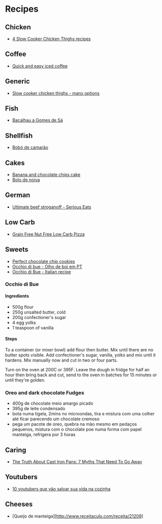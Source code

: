 # Recipes

## Chicken

* [4 Slow Cooker Chicken Thighs recipes](http://www.enkivillage.com/slow-cooker-chicken-thighs.html)

## Coffee

* [Quick and easy iced coffee](https://counterculturecoffee.com/learn/quick-easy-iced-coffee)

## Generic

* [Slow cooker chicken thighs - many options](http://www.enkivillage.com/slow-cooker-chicken-thighs.html)

## Fish

* [Bacalhau a Gomes de Sá](http://www.saborintenso.com/f17/bacalhau-gomes-sa-280/)

## Shellfish

* [Bobó de camarão](https://www.facebook.com/tastemadebr/videos/1317538108339405/)

## Cakes

* [ Banana and chocolate chips cake ](http://allrecipes.com/recipe/8302/banana-chocolate-chip-cake/?internalSource=hn_carousel%2002_Banana%20Chocolate%20Chip%20Cake&referringId=15827&referringContentType=recipe%20hub&referringPosition=carousel%2002)
* [Bolo de noiva](http://receitas.folha.com.br/receita/2412)

## German

* [Ultimate beef stroganoff - Serious Eats](http://www.seriouseats.com/recipes/2015/01/ultimate-beef-stroganof-recipe.html)

## Low Carb

* [Grain Free Nut Free Low Carb Pizza](https://www.sugarfreemom.com/recipes/grain-free-nut-free-low-carb-pizza/)

## Sweets

* [Perfect chocolate chip cookies](http://www.americastestkitchen.com/recipes/4737-perfect-chocolate-chip-cookies)
* [Occhio di bue - Olho de boi em PT](https://www.youtube.com/watch?v=JBQDUSB5iRc&feature=youtu.be)
* [Occhio di Bue - Italian recipe](http://ricette.giallozafferano.it/Occhio-di-bue.html)

### Occhio di Bue

#### Ingredients

* 500g flour
* 250g unsalted butter, cold
* 200g  confectioner's sugar
* 4 egg yolks
* 1 teaspoon of vanilla

#### Steps

To a container (or mixer bowl) add flour then butter. Mix until there are no butter spots visible.
Add confectioner's sugar, vanilla, yolks and mix until it hardens. Mix manually now and cut in two or four parts.

Turn on the oven at 200C or 395F. Leave the dough in fridge for half an hour then bring back and cut, send to the oven in batches for 15 minutes or until they're golden.

### Oreo and dark chocolate Fudges

* 400g de chocolate meio amargo picado
* 395g de leite condensado
* bota numa tigela, 2mins no microondas, tira e mistura com uma colher até ficar parecendo um chocolate cremoso
* pega um pacote de oreo, quebra na mão mesmo em pedaços pequenos, mistura com o chocolate
poe numa forma com papel manteiga, refrigera por 3 horas

## Caring

* [The Truth About Cast Iron Pans: 7 Myths That Need To Go Away](http://www.seriouseats.com/2014/11/the-truth-about-cast-iron.html)

## Youtubers

* [10 youtubers que vão salvar sua vida na cozinha
](http://mdemulher.abril.com.br/gastronomia/10-youtubers-que-vao-salvar-sua-vida-na-cozinha/)

## Cheeses

* [Queijo de manteiga][http://www.receitaculo.com/receita/21209]
